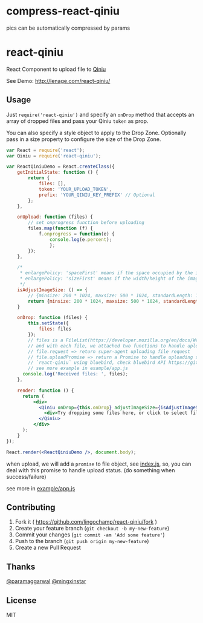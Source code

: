 # compress-react-qiniu
pics can be automatically compressed by params

# react-qiniu

React Component to upload file to [Qiniu](http://www.qiniu.com/)

See Demo: http://lenage.com/react-qiniu/

## Usage

Just `require('react-qiniu')` and specify an `onDrop` method that accepts an array of dropped files and pass your Qiniu `token` as prop.

You can also specify a style object to apply to the Drop Zone.
Optionally pass in a size property to configure the size of the Drop Zone.

```jsx
var React = require('react');
var Qiniu = require('react-qiniu');

var ReactQiniuDemo = React.createClass({
    getInitialState: function () {
        return {
            files: [],
            token: 'YOUR_UPLOAD_TOKEN',
            prefix: 'YOUR_QINIU_KEY_PREFIX' // Optional
        };
    },

    onUpload: function (files) {
        // set onprogress function before uploading
        files.map(function (f) {
            f.onprogress = function(e) {
                console.log(e.percent);
                };
        });
    },

    /* 
     * enlargePolicy: 'spaceFirst' means if the space occupied by the image is smaller/greater than the min/max value, the compression or enlargement would stop
     * enlargePolicy: 'sizeFirst' means if the width/height of the image is smaller/greater than the min/max value, the compression or enlargement would stop
     */
    isAdjustImageSize: () => {
        // {minsize: 200 * 1024, maxsize: 500 * 1024, standardLength: 1200, enlargePolicy: 'sizeFirst'}
        return {minsize: 200 * 1024, maxsize: 500 * 1024, standardLength: 1200, enlargePolicy: 'spaceFirst'};
    }

    onDrop: function (files) {
        this.setState({
            files: files
        });
        // files is a FileList(https://developer.mozilla.org/en/docs/Web/API/FileList) Object
        // and with each file, we attached two functions to handle upload progress and result
        // file.request => return super-agent uploading file request
        // file.uploadPromise => return a Promise to handle uploading status(what you can do when upload failed)
        // `react-qiniu` using bluebird, check bluebird API https://github.com/petkaantonov/bluebird/blob/master/API.md
        // see more example in example/app.js
      console.log('Received files: ', files);
    },

    render: function () {
      return (
          <div>
            <Qiniu onDrop={this.onDrop} adjustImageSize={isAdjustImageSize()} size={150} token={this.state.token} onUpload={this.onUpload}>
              <div>Try dropping some files here, or click to select files to upload.</div>
            </Qiniu>
          </div>
      );
    }
});

React.render(<ReactQiniuDemo />, document.body);
```

when upload, we will add a `promise` to file object, see [index.js](https://github.com/lenage/react-qiniu/blob/master/index.js#L68),
so, you can deal with this promise to handle upload status. (do something when success/failure)

see more in [example/app.js](https://github.com/lenage/react-qiniu/blob/master/example/app.js)

## Contributing

1. Fork it ( https://github.com/lingochamp/react-qiniu/fork )
2. Create your feature branch (`git checkout -b my-new-feature`)
3. Commit your changes (`git commit -am 'Add some feature'`)
4. Push to the branch (`git push origin my-new-feature`)
5. Create a new Pull Request

## Thanks

[@paramaggarwal](https://github.com/paramaggarwal/react-dropzone)
[@mingxinstar](https://github.com/mingxinstar)

## License

MIT
